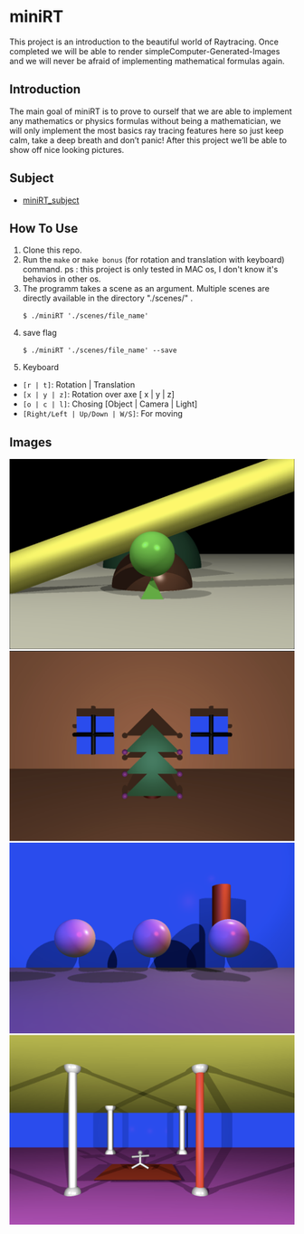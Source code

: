 # miniRT
This project is an introduction to the beautiful world of Raytracing. Once completed we will be able to render simpleComputer-Generated-Images and we will never be afraid of implementing mathematical formulas again.
   

## Introduction
The main goal of miniRT is to prove to ourself that we are able to implement any mathematics or physics formulas without being a mathematician, we will only implement the most basics ray tracing features here so just keep calm, take a deep breath and don’t
panic! After this project we’ll be able to show off nice looking pictures.

## Subject
+ [miniRT_subject](/miniRT_subject.pdf)

## How To Use
1. Clone this repo.
2. Run the `make` or `make bonus` (for rotation and translation with keyboard) command.
ps : this project is only tested in MAC os, I don't know it's behavios in other os.
3. The programm takes a scene as an argument. Multiple scenes are directly available in the directory "./scenes/" .
    ```
    $ ./miniRT './scenes/file_name'
    ```
4. save flag
    ```
    $ ./miniRT './scenes/file_name' --save
    ```
5. Keyboard

- `[r | t]`: Rotation | Translation
- `[x | y | z]`: Rotation over axe [ x | y | z]
- `[o | c | l]`: Chosing [Object | Camera | Light]
- `[Right/Left | Up/Down | W/S]`: For moving  

## Images

![Screenshot](/pictures/pic_1.png)
![Screenshot](/pictures/pic_2.png)
![Screenshot](/pictures/pic_3.png)
![Screenshot](/pictures/pic_4.png)
